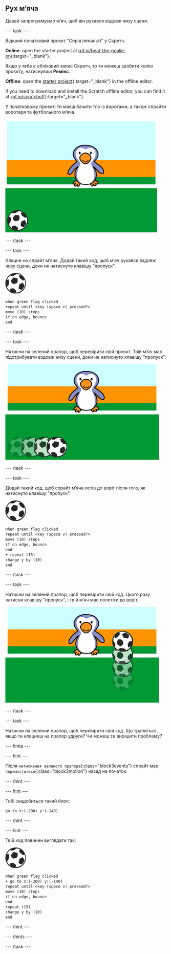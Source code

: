 ## Рух м’яча

Давай запрограмуємо м’яч, щоб він рухався вздовж низу сцени.

--- task ---

Відкрий початковий проєкт "Серія пенальті" у Скретч.

**Online**: open the starter project at [rpf.io/beat-the-goalie-on](https://rpf.io/beat-the-goalie-on){:target="_blank"}.

Якщо у тебе є обліковий запис Скретч, то ти можеш зробити копію проєкту, натиснувши **Ремікс**.

**Offline**: open the [starter project](https://rpf.io/p/en/beat-the-goalie-go){:target="_blank"} in the offline editor.

If you need to download and install the Scratch offline editor, you can find it at [rpf.io/scratchoff](https://rpf.io/scratchoff){:target="_blank"}.

У початковому проєкті ти маєш бачити тло із воротами, а також спрайти воротаря та футбольного м’яча.

![початкові проєкти](images/goalie-starter.png)

--- /task ---

--- task ---

Клацни на спрайт м’яча. Додай такий код, щоб м’яч рухався вздовж низу сцени, доки не натиснуто клавішу "пропуск".

![спрайт футбольного м’яча](images/football-sprite.png)

```blocks3
when green flag clicked
repeat until <key (space v) pressed?>
move (10) steps
if on edge, bounce
end
```

--- /task ---

--- task ---

Натисни на зелений прапор, щоб перевірити свій проєкт. Твій м’яч має підстрибувати вздовж низу сцени, доки не натиснуто клавішу "пропуск".

![знімок екрана](images/goalie-football-move-test.png)

--- /task ---

--- task ---

Додай такий код, щоб спрайт м’яча летів до воріт після того, як натиснуто клавішу "пропуск".

![спрайт футбольного м’яча](images/football-sprite.png)

```blocks3
when green flag clicked
repeat until <key (space v) pressed?>
move (10) steps
if on edge, bounce
end
+ repeat (15)
change y by (10)
end
```

--- /task ---

--- task ---

Натисни на зелений прапор, щоб перевірити свій код. Цього разу натисни клавішу "пропуск", і твій м’яч має полетіти до воріт.

![знімок екрана](images/goalie-football-ypos-test.png)

--- /task ---

--- task ---

Натисни на зелений прапор, щоб перевірити свій код. Що трапиться, якщо ти клацнеш на прапор удруге? Чи можеш ти вирішити проблему?

--- hints ---

--- hint ---

Після `натискання зеленого прапора`{:class="block3events"} спрайт має `переміститися`{:class="block3motion"} назад на початок.

--- /hint ---

--- hint ---

Тобі знадобиться такий блок:

```blocks3
go to x:(-200) y:(-140)
```

--- /hint ---

--- hint ---

Твій код повинен виглядати так:

![спрайт футбольного м’яча](images/football-sprite.png)

```blocks3
when green flag clicked
+ go to x:(-200) y:(-140)
repeat until <key (space v) pressed?>
move (10) steps
if on edge, bounce
end
repeat (15)
change y by (10)
end
```

--- /hint ---

--- /hints ---

--- /task ---

